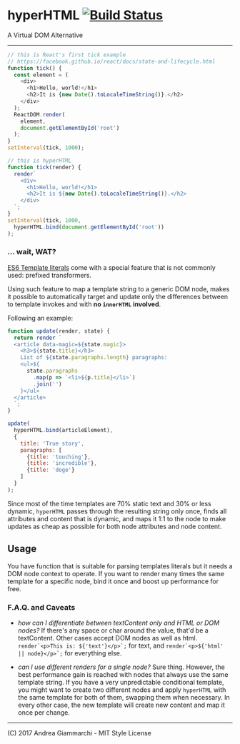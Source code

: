 # hyperHTML [![Build Status](https://travis-ci.org/WebReflection/hyperHTML.svg?branch=master)](https://travis-ci.org/WebReflection/hyperHTML)

A Virtual DOM Alternative
- - -

```js
// this is React's first tick example
// https://facebook.github.io/react/docs/state-and-lifecycle.html
function tick() {
  const element = (
    <div>
      <h1>Hello, world!</h1>
      <h2>It is {new Date().toLocaleTimeString()}.</h2>
    </div>
  );
  ReactDOM.render(
    element,
    document.getElementById('root')
  );
}
setInterval(tick, 1000);

// this is hyperHTML
function tick(render) {
  render`
    <div>
      <h1>Hello, world!</h1>
      <h2>It is ${new Date().toLocaleTimeString()}.</h2>
    </div>
  `;
}
setInterval(tick, 1000,
  hyperHTML.bind(document.getElementById('root'))
);
```

### ... wait, WAT?
[ES6 Template literals](https://developer.mozilla.org/en/docs/Web/JavaScript/Reference/Template_literals) come with a special feature that is not commonly used: prefixed transformers.

Using such feature to map a template string to a generic DOM node, makes it possible to automatically target and update only the differences between to template invokes and with **no `innerHTML` involved**.

Following an example:
```js
function update(render, state) {
  return render `
  <article data-magic=${state.magic}>
    <h3>${state.title}</h3>
    List of ${state.paragraphs.length} paragraphs:
    <ul>${
      state.paragraphs
        .map(p => `<li>${p.title}</li>`)
        .join('')
    }</ul>
  </article>
  `;
}

update(
  hyperHTML.bind(articleElement),
  {
    title: 'True story',
    paragraphs: [
      {title: 'touching'},
      {title: 'incredible'},
      {title: 'doge'}
    ]
  }
);
```

Since most of the time templates are 70% static text and 30% or less dynamic, `hyperHTML` passes through the resulting string only once, finds all attributes and content that is dynamic, and maps it 1:1 to the node to make updates as cheap as possible for both node attributes and node content.

## Usage
You have function that is suitable for parsing templates literals but it needs a DOM node context to operate.
If you want to render many times the same template for a specific node, bind it once and boost up performance for free.

### F.A.Q. and Caveats

  * _how can I differentiate between textContent only and HTML or DOM nodes?_
    If there's any space or char around the value, that'd be a textContent. Other cases accept DOM nodes as well as html.
    ```render`<p>This is: ${'text'}</p>`;``` for text, and ```render`<p>${'html' || node}</p>`;``` for everything else.

  * _can I use different renders for a single node?_ Sure thing. However, the best performance gain is reached with nodes that always use the same template string. If you have a very unpredictable conditional template, you might want to create two different nodes and apply `hyperHTML` with the same template for both of them, swapping them when necessary. In every other case, the new template will create new content and map it once per change.


- - -
(C) 2017 Andrea Giammarchi - MIT Style License
